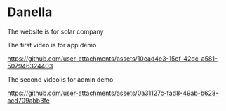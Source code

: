 # Danella
The website is for solar company


The first video is for app demo


https://github.com/user-attachments/assets/10ead4e3-15ef-42dc-a581-507946324403




The second video is for admin demo



https://github.com/user-attachments/assets/0a31127c-fad8-49ab-b628-acd709abb3fe










